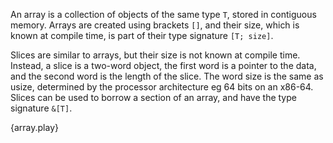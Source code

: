 An array is a collection of objects of the same type `T`, stored in contiguous
memory. Arrays are created using brackets `[]`, and their size, which is known
at compile time, is part of their type signature `[T; size]`.

Slices are similar to arrays, but their size is not known at compile time.
Instead, a slice is a two-word object, the first word is a pointer to the data,
and the second word is the length of the slice. The word size is the same as 
usize, determined by the processor architecture eg 64 bits on an x86-64. 
Slices can be used to borrow a section of an array, and have the type signature 
`&[T]`.

{array.play}
